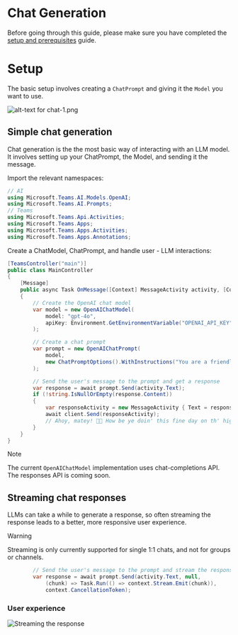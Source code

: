 # Chat Generation

Before going through this guide, please make sure you have completed the [setup and prerequisites](./setup-and-prereqs.md) guide.

# Setup

The basic setup involves creating a `ChatPrompt` and giving it the `Model` you want to use.

![alt-text for chat-1.png](~/assets/diagrams/chat-1.png)

## Simple chat generation

Chat generation is the the most basic way of interacting with an LLM model. It involves setting up your ChatPrompt, the Model, and sending it the message.

 Import the relevant namespaces:
 ```csharp
// AI
using Microsoft.Teams.AI.Models.OpenAI;
using Microsoft.Teams.AI.Prompts;
// Teams
using Microsoft.Teams.Api.Activities;
using Microsoft.Teams.Apps;
using Microsoft.Teams.Apps.Activities;
using Microsoft.Teams.Apps.Annotations;
```

Create a ChatModel, ChatPrompt, and handle user - LLM interactions:

```csharp
[TeamsController("main")]
public class MainController
{
    [Message]
    public async Task OnMessage([Context] MessageActivity activity, [Context] IContext.Client client)
    {
        // Create the OpenAI chat model
        var model = new OpenAIChatModel(
            model: "gpt-4o",
            apiKey: Environment.GetEnvironmentVariable("OPENAI_API_KEY")!
        );

        // Create a chat prompt
        var prompt = new OpenAIChatPrompt(
            model, 
            new ChatPromptOptions().WithInstructions("You are a friendly assistant who talks like a pirate.")
        );

        // Send the user's message to the prompt and get a response
        var response = await prompt.Send(activity.Text);
        if (!string.IsNullOrEmpty(response.Content))
        {
            var responseActivity = new MessageActivity { Text = response.Content }.AddAIGenerated();
            await client.Send(responseActivity);
            // Ahoy, matey! 🏴‍☠️ How be ye doin' this fine day on th' high seas? What can this ol’ salty sea dog help ye with? 🚢☠️
        }
    }
}
```

> [!NOTE]
> The current `OpenAIChatModel` implementation uses chat-completions API. The responses API is coming soon.

## Streaming chat responses

LLMs can take a while to generate a response, so often streaming the response leads to a better, more responsive user experience.

> [!WARNING]
> Streaming is only currently supported for single 1:1 chats, and not for groups or channels.

```csharp
        // Send the user's message to the prompt and stream the response back
        var response = await prompt.Send(activity.Text, null, 
            (chunk) => Task.Run(() => context.Stream.Emit(chunk)), 
            context.CancellationToken);
```
### User experience
![Streaming the response](/screenshots/streaming-chat.gif)
